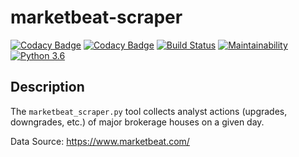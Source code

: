 # marketbeat-scraper

[![Codacy Badge](https://api.codacy.com/project/badge/Grade/0b0d6c99353e4d3d91ac2385c9ae17e3)](https://www.codacy.com/app/forray.zsolt/marketbeat-scraper?utm_source=github.com&amp;utm_medium=referral&amp;utm_content=Zsolt-Forray/marketbeat-scraper&amp;utm_campaign=Badge_Grade)
[![Codacy Badge](https://api.codacy.com/project/badge/Coverage/0b0d6c99353e4d3d91ac2385c9ae17e3)](https://www.codacy.com/app/forray.zsolt/marketbeat-scraper?utm_source=github.com&utm_medium=referral&utm_content=Zsolt-Forray/marketbeat-scraper&utm_campaign=Badge_Coverage)
[![Build Status](https://travis-ci.com/Zsolt-Forray/marketbeat-scraper.svg?branch=master)](https://travis-ci.com/Zsolt-Forray/marketbeat-scraper)
[![Maintainability](https://api.codeclimate.com/v1/badges/ade5e657a2c4a7fe229d/maintainability)](https://codeclimate.com/github/Zsolt-Forray/marketbeat-scraper/maintainability)
[![Python 3.6](https://img.shields.io/badge/python-3.6-blue.svg)](https://www.python.org/downloads/release/python-360/)

## Description
The `marketbeat_scraper.py` tool collects analyst actions (upgrades, downgrades, etc.) of major brokerage houses on a given day.

Data Source: https://www.marketbeat.com/
